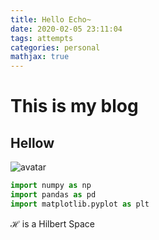 ```yaml
---
title: Hello Echo~
date: 2020-02-05 23:11:04
tags: attempts
categories: personal
mathjax: true
---
```


# This is my blog	
## Hellow



![avatar](https://s2.ax1x.com/2020/02/06/1yubPU.jpg)



``` python
import numpy as np
import pandas as pd
import matplotlib.pyplot as plt
```



$\mathcal{H}$ is a Hilbert Space











